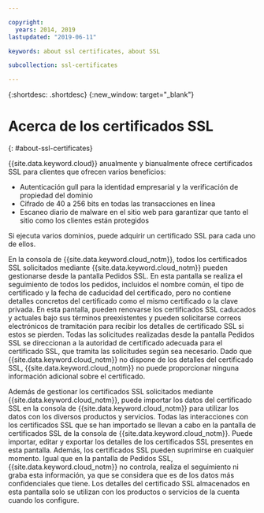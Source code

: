 ```yaml
---

copyright:
  years: 2014, 2019
lastupdated: "2019-06-11"

keywords: about ssl certificates, about SSL

subcollection: ssl-certificates

---
```


{:shortdesc: .shortdesc}
{:new_window: target="_blank"}

# Acerca de los certificados SSL
{: #about-ssl-certificates}

{{site.data.keyword.cloud}} anualmente y bianualmente ofrece certificados SSL para clientes que ofrecen varios beneficios:

* Autenticación gull para la identidad empresarial y la verificación de propiedad del dominio
* Cifrado de 40 a 256 bits en todas las transacciones en línea
* Escaneo diario de malware en el sitio web para garantizar que tanto el sitio como los clientes están protegidos

Si ejecuta varios dominios, puede adquirir un certificado SSL para cada uno de ellos.

En la consola de {{site.data.keyword.cloud_notm}}, todos los certificados SSL solicitados mediante {{site.data.keyword.cloud_notm}} pueden gestionarse desde la pantalla Pedidos SSL. En esta pantalla se realiza el seguimiento de todos los pedidos, incluidos el nombre común, el tipo de certificado y la fecha de caducidad del certificado, pero no contiene detalles concretos del certificado como el mismo certificado o la clave privada. En esta pantalla, pueden renovarse los certificados SSL caducados y actuales bajo sus términos preexistentes y pueden solicitarse correos electrónicos de tramitación para recibir los detalles de certificado SSL si estos se pierden. Todas las solicitudes realizadas desde la pantalla Pedidos SSL se direccionan a la autoridad de certificado adecuada para el certificado SSL, que tramita las solicitudes según sea necesario. Dado que {{site.data.keyword.cloud_notm}} no dispone de los detalles del certificado SSL, {{site.data.keyword.cloud_notm}} no puede proporcionar ninguna información adicional sobre el certificado.

Además de gestionar los certificados SSL solicitados mediante {{site.data.keyword.cloud_notm}}, puede importar los datos del certificado SSL en la consola de {{site.data.keyword.cloud_notm}} para utilizar los datos con los diversos productos y servicios. Todas las interacciones con los certificados SSL que se han importado se llevan a cabo en la pantalla de certificados SSL de la consola de {{site.data.keyword.cloud_notm}}. Puede importar, editar y exportar los detalles de los certificados SSL presentes en esta pantalla. Además, los certificados SSL pueden suprimirse en cualquier momento. Igual que en la pantalla de Pedidos SSL, {{site.data.keyword.cloud_notm}} no controla, realiza el seguimiento ni graba esta información, ya que se considera que es de los datos más confidenciales que tiene. Los detalles del certificado SSL almacenados en esta pantalla solo se utilizan con los productos o servicios de la cuenta cuando los configure.

